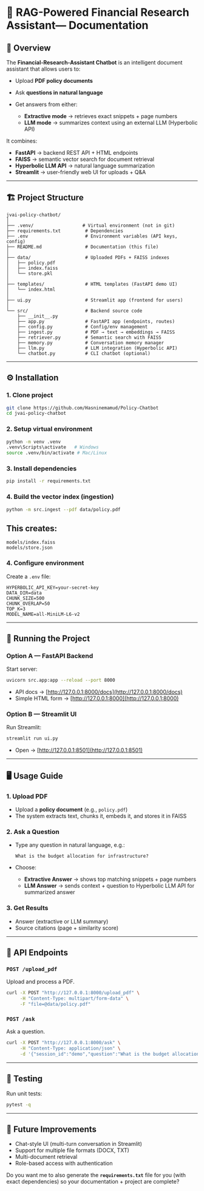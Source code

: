 # 📘 RAG-Powered Financial Research Assistant— Documentation

## 📖 Overview

The **Financial-Research-Assistant Chatbot** is an intelligent document assistant that allows users to:

* Upload **PDF policy documents**
* Ask **questions in natural language**
* Get answers from either:

  * **Extractive mode** → retrieves exact snippets + page numbers
  * **LLM mode** → summarizes context using an external LLM (Hyperbolic API)

It combines:

* **FastAPI** → backend REST API + HTML endpoints
* **FAISS** → semantic vector search for document retrieval
* **Hyperbolic LLM API** → natural language summarization
* **Streamlit** → user-friendly web UI for uploads + Q\&A

---

## 🏗️ Project Structure

```
jvai-policy-chatbot/
│
├── .venv/                  # Virtual environment (not in git)
├── requirements.txt         # Dependencies
├── .env                     # Environment variables (API keys, config)
├── README.md                # Documentation (this file)
│
├── data/                    # Uploaded PDFs + FAISS indexes
│   ├── policy.pdf
│   ├── index.faiss
│   └── store.pkl
│
├── templates/               # HTML templates (FastAPI demo UI)
│   └── index.html
│
├── ui.py                    # Streamlit app (frontend for users)
│
└── src/                     # Backend source code
    ├── __init__.py
    ├── app.py               # FastAPI app (endpoints, routes)
    ├── config.py            # Config/env management
    ├── ingest.py            # PDF → text → embeddings → FAISS
    ├── retriever.py         # Semantic search with FAISS
    ├── memory.py            # Conversation memory manager
    ├── llm.py               # LLM integration (Hyperbolic API)
    └── chatbot.py           # CLI chatbot (optional)
```

---

## ⚙️ Installation

### 1. Clone project

```bash
git clone https://github.com/Hasninemamud/Policy-Chatbot
cd jvai-policy-chatbot
```

### 2. Setup virtual environment

```bash
python -m venv .venv
.venv\Scripts\activate   # Windows
source .venv/bin/activate # Mac/Linux
```

### 3. Install dependencies

```bash
pip install -r requirements.txt
```

### 4. Build the vector index (ingestion)

```bash
python -m src.ingest --pdf data/policy.pdf
```

## This creates:

```
models/index.faiss
models/store.json
```
### 4. Configure environment

Create a `.env` file:

```
HYPERBOLIC_API_KEY=your-secret-key
DATA_DIR=data
CHUNK_SIZE=500
CHUNK_OVERLAP=50
TOP_K=3
MODEL_NAME=all-MiniLM-L6-v2
```

---

## 🚀 Running the Project

### Option A — FastAPI Backend

Start server:

```bash
uvicorn src.app:app --reload --port 8000
```

* API docs → [http://127.0.0.1:8000/docs](http://127.0.0.1:8000/docs)
* Simple HTML form → [http://127.0.0.1:8000](http://127.0.0.1:8000)

### Option B — Streamlit UI

Run Streamlit:

```bash
streamlit run ui.py
```

* Open → [http://127.0.0.1:8501](http://127.0.0.1:8501)

---

## 🖥️ Usage Guide

### 1. Upload PDF

* Upload a **policy document** (e.g., `policy.pdf`)
* The system extracts text, chunks it, embeds it, and stores it in FAISS

### 2. Ask a Question

* Type any question in natural language, e.g.:

  ```
  What is the budget allocation for infrastructure?
  ```
* Choose:

  * **Extractive Answer** → shows top matching snippets + page numbers
  * **LLM Answer** → sends context + question to Hyperbolic LLM API for summarized answer

### 3. Get Results

* Answer (extractive or LLM summary)
* Source citations (page + similarity score)

---

## 🧩 API Endpoints

### `POST /upload_pdf`

Upload and process a PDF.

```bash
curl -X POST "http://127.0.0.1:8000/upload_pdf" \
     -H "Content-Type: multipart/form-data" \
     -F "file=@data/policy.pdf"
```

### `POST /ask`

Ask a question.

```bash
curl -X POST "http://127.0.0.1:8000/ask" \
     -H "Content-Type: application/json" \
     -d '{"session_id":"demo","question":"What is the budget allocation for infrastructure?","use_llm":true}'
```

---

## 🧪 Testing

Run unit tests:

```bash
pytest -q
```

---

## 📌 Future Improvements

* Chat-style UI (multi-turn conversation in Streamlit)
* Support for multiple file formats (DOCX, TXT)
* Multi-document retrieval
* Role-based access with authentication



Do you want me to also generate the **`requirements.txt`** file for you (with exact dependencies) so your documentation + project are complete?
